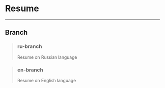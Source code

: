 # Resume
***
## Branch
> ### **ru-branch**
> 
> Resume on Russian language

> ### **en-branch**
>
> Resume on English language

